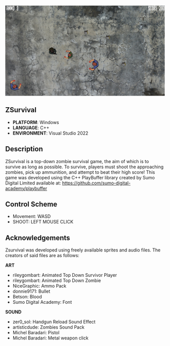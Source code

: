 
![](/.github/images/zSurvivalScreenshot.png)
## ZSurvival
* **PLATFORM**: Windows
* **LANGUAGE**: C++
* **ENVIRONMENT**: Visual Studio 2022

## Description
ZSurvival is a top-down zombie survival game, the aim of which is to survive as long as possible. To survive, players must shoot the approaching zombies, pick up ammunition, and attempt to beat their high score! This game was developed using the C++ PlayBuffer library created by Sumo Digital Limited available at: https://github.com/sumo-digital-academy/playbuffer

## Control Scheme
- Movement: WASD
- SHOOT: LEFT MOUSE CLICK

## Acknowledgements
Zsurvival was developed using freely available sprites and audio files. The creators of said files are as follows:

**ART**
- rileygombart: Animated Top Down Survivor Player
- rileygombart: Animated Top Down Zombie
- NiceGraphic: Ammo Pack
- donnie9171: Bullet
- Betson: Blood
- Sumo Digital Academy: Font

**SOUND**
- zer0_sol: Handgun Reload Sound Effect
- artisticdude: Zombies Sound Pack
- Michel Baradari: Pistol
- Michel Baradari: Metal weapon click